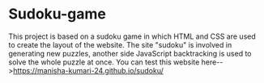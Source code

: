 # Sudoku-game
This project is based on a sudoku game in which HTML and CSS are used to create the layout of the website. The site "sudoku" is involved in generating new puzzles, another side JavaScript backtracking is used to solve the whole puzzle at once.
You can test this website here-->https://manisha-kumari-24.github.io/sudoku/
